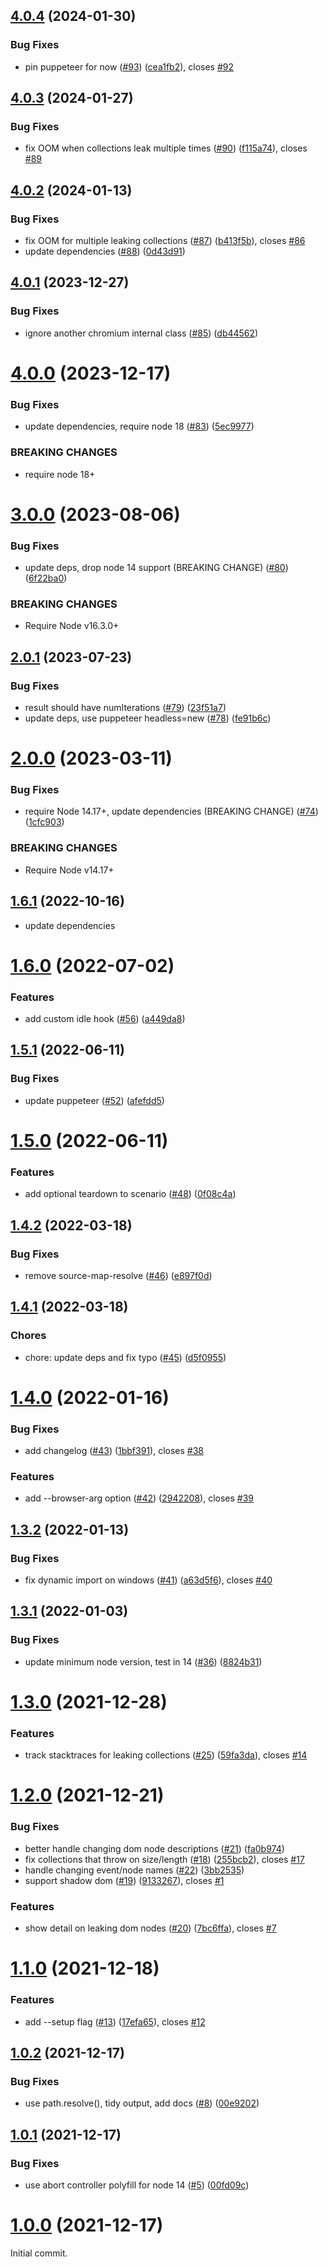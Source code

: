 ## [4.0.4](https://github.com/nolanlawson/fuite/compare/v4.0.3...v4.0.4) (2024-01-30)


### Bug Fixes

* pin puppeteer for now ([#93](https://github.com/nolanlawson/fuite/issues/93)) ([cea1fb2](https://github.com/nolanlawson/fuite/commit/cea1fb25ee034dbf106cdb6224ab7ac168c942e7)), closes [#92](https://github.com/nolanlawson/fuite/issues/92)



## [4.0.3](https://github.com/nolanlawson/fuite/compare/v4.0.2...v4.0.3) (2024-01-27)


### Bug Fixes

* fix OOM when collections leak multiple times ([#90](https://github.com/nolanlawson/fuite/issues/90)) ([f115a74](https://github.com/nolanlawson/fuite/commit/f115a746f78097434a98d4d28e1dc85ffc0694c3)), closes [#89](https://github.com/nolanlawson/fuite/issues/89)



## [4.0.2](https://github.com/nolanlawson/fuite/compare/v4.0.1...v4.0.2) (2024-01-13)


### Bug Fixes

* fix OOM for multiple leaking collections ([#87](https://github.com/nolanlawson/fuite/issues/87)) ([b413f5b](https://github.com/nolanlawson/fuite/commit/b413f5b3801398e341b43592d2d337ef52f1b1a4)), closes [#86](https://github.com/nolanlawson/fuite/issues/86)
* update dependencies ([#88](https://github.com/nolanlawson/fuite/issues/88)) ([0d43d91](https://github.com/nolanlawson/fuite/commit/0d43d91a2800b7312a1b318df14609b56afeb3cd))



## [4.0.1](https://github.com/nolanlawson/fuite/compare/v4.0.0...v4.0.1) (2023-12-27)

### Bug Fixes

* ignore another chromium internal class ([#85](https://github.com/nolanlawson/fuite/issues/85)) ([db44562](https://github.com/nolanlawson/fuite/commit/db445620a7613dd2262797fcc53b5197b3a6b91b))


# [4.0.0](https://github.com/nolanlawson/fuite/compare/v3.0.0...v4.0.0) (2023-12-17)


### Bug Fixes

* update dependencies, require node 18 ([#83](https://github.com/nolanlawson/fuite/issues/83)) ([5ec9977](https://github.com/nolanlawson/fuite/commit/5ec99777b908d1126447a17732043b3c785e34ce))


### BREAKING CHANGES

* require node 18+



# [3.0.0](https://github.com/nolanlawson/fuite/compare/v2.0.1...v3.0.0) (2023-08-06)


### Bug Fixes

* update deps, drop node 14 support (BREAKING CHANGE) ([#80](https://github.com/nolanlawson/fuite/issues/80)) ([6f22ba0](https://github.com/nolanlawson/fuite/commit/6f22ba0adea774447315271931f0c4ba7d19d275))


### BREAKING CHANGES

* Require Node v16.3.0+



## [2.0.1](https://github.com/nolanlawson/fuite/compare/v2.0.0...v2.0.1) (2023-07-23)


### Bug Fixes

* result should have numIterations ([#79](https://github.com/nolanlawson/fuite/issues/79)) ([23f51a7](https://github.com/nolanlawson/fuite/commit/23f51a7765b17830bf2d2fde3665f034c66d77bd))
* update deps, use puppeteer headless=new ([#78](https://github.com/nolanlawson/fuite/issues/78)) ([fe91b6c](https://github.com/nolanlawson/fuite/commit/fe91b6ca512eb74cb0a922ede62fe2b8354e550f))



# [2.0.0](https://github.com/nolanlawson/fuite/compare/v1.6.1...v2.0.0) (2023-03-11)


### Bug Fixes

* require Node 14.17+, update dependencies (BREAKING CHANGE) ([#74](https://github.com/nolanlawson/fuite/issues/74)) ([1cfc903](https://github.com/nolanlawson/fuite/commit/1cfc9034008e4042dcabb71b95360b009817636a))


### BREAKING CHANGES

* Require Node v14.17+



## [1.6.1](https://github.com/nolanlawson/fuite/compare/v1.6.0...v1.6.1) (2022-10-16)

* update dependencies

# [1.6.0](https://github.com/nolanlawson/fuite/compare/v1.5.1...v1.6.0) (2022-07-02)


### Features

* add custom idle hook ([#56](https://github.com/nolanlawson/fuite/issues/56)) ([a449da8](https://github.com/nolanlawson/fuite/commit/a449da82ff55740ef0047eae377101ff689ded18))



## [1.5.1](https://github.com/nolanlawson/fuite/compare/v1.5.0...v1.5.1) (2022-06-11)


### Bug Fixes

* update puppeteer ([#52](https://github.com/nolanlawson/fuite/issues/52)) ([afefdd5](https://github.com/nolanlawson/fuite/commit/afefdd5392da2cde189ad75dab99b556a6ee3656))



# [1.5.0](https://github.com/nolanlawson/fuite/compare/v1.4.2...v1.5.0) (2022-06-11)


### Features

* add optional teardown to scenario ([#48](https://github.com/nolanlawson/fuite/issues/48)) ([0f08c4a](https://github.com/nolanlawson/fuite/commit/0f08c4a80f5238181c5afff76a08f0eb08e790ca))



## [1.4.2](https://github.com/nolanlawson/fuite/compare/v1.4.1...v1.4.2) (2022-03-18)


### Bug Fixes

* remove source-map-resolve ([#46](https://github.com/nolanlawson/fuite/issues/46)) ([e897f0d](https://github.com/nolanlawson/fuite/commit/e897f0da55ebd25e5bb0e4def1e7d5fcec1afbe4))



## [1.4.1](https://github.com/nolanlawson/fuite/compare/v1.4.0...v1.4.1) (2022-03-18)

### Chores

* chore: update deps and fix typo ([#45](https://github.com/nolanlawson/fuite/issues/45)) ([d5f0955](https://github.com/nolanlawson/fuite/commit/d5f0955ec6bb8bb16d904610c3552d8349c64904))


# [1.4.0](https://github.com/nolanlawson/fuite/compare/v1.3.2...v1.4.0) (2022-01-16)


### Bug Fixes

* add changelog ([#43](https://github.com/nolanlawson/fuite/issues/43)) ([1bbf391](https://github.com/nolanlawson/fuite/commit/1bbf3910b2b3a6e62b394495e87c11defec35681)), closes [#38](https://github.com/nolanlawson/fuite/issues/38)


### Features

* add --browser-arg option ([#42](https://github.com/nolanlawson/fuite/issues/42)) ([2942208](https://github.com/nolanlawson/fuite/commit/2942208e75acc425a65df8e187979c1f22c94c53)), closes [#39](https://github.com/nolanlawson/fuite/issues/39)



## [1.3.2](https://github.com/nolanlawson/fuite/compare/v1.3.1...v1.3.2) (2022-01-13)


### Bug Fixes

* fix dynamic import on windows ([#41](https://github.com/nolanlawson/fuite/issues/41)) ([a63d5f6](https://github.com/nolanlawson/fuite/commit/a63d5f62f2ad2cfb38f614fc42146cfa32bfdb97)), closes [#40](https://github.com/nolanlawson/fuite/issues/40)



## [1.3.1](https://github.com/nolanlawson/fuite/compare/v1.3.0...v1.3.1) (2022-01-03)


### Bug Fixes

* update minimum node version, test in 14 ([#36](https://github.com/nolanlawson/fuite/issues/36)) ([8824b31](https://github.com/nolanlawson/fuite/commit/8824b3139591cc334b89688b0103b4dac05db927))



# [1.3.0](https://github.com/nolanlawson/fuite/compare/v1.2.0...v1.3.0) (2021-12-28)


### Features

* track stacktraces for leaking collections ([#25](https://github.com/nolanlawson/fuite/issues/25)) ([59fa3da](https://github.com/nolanlawson/fuite/commit/59fa3da4ad3b0998b10d56bad23f2f8433efb6c5)), closes [#14](https://github.com/nolanlawson/fuite/issues/14)



# [1.2.0](https://github.com/nolanlawson/fuite/compare/v1.1.0...v1.2.0) (2021-12-21)


### Bug Fixes

* better handle changing dom node descriptions ([#21](https://github.com/nolanlawson/fuite/issues/21)) ([fa0b974](https://github.com/nolanlawson/fuite/commit/fa0b974f9b4752215fb8dc393e7669e5e593fd8c))
* fix collections that throw on size/length ([#18](https://github.com/nolanlawson/fuite/issues/18)) ([255bcb2](https://github.com/nolanlawson/fuite/commit/255bcb2a3ceb6a36dd0dd373bce46dd2c4d2eff3)), closes [#17](https://github.com/nolanlawson/fuite/issues/17)
* handle changing event/node names ([#22](https://github.com/nolanlawson/fuite/issues/22)) ([3bb2535](https://github.com/nolanlawson/fuite/commit/3bb2535df7c5bae59c0c6fd6b30251b2d5906e2b))
* support shadow dom ([#19](https://github.com/nolanlawson/fuite/issues/19)) ([9133267](https://github.com/nolanlawson/fuite/commit/91332672ecf76c5c53dae5caddf2fdd43e10c6e9)), closes [#1](https://github.com/nolanlawson/fuite/issues/1)


### Features

* show detail on leaking dom nodes ([#20](https://github.com/nolanlawson/fuite/issues/20)) ([7bc6ffa](https://github.com/nolanlawson/fuite/commit/7bc6ffa00e2296c0623a255fa828fe168ec6f8e1)), closes [#7](https://github.com/nolanlawson/fuite/issues/7)



# [1.1.0](https://github.com/nolanlawson/fuite/compare/v1.0.2...v1.1.0) (2021-12-18)


### Features

* add --setup flag ([#13](https://github.com/nolanlawson/fuite/issues/13)) ([17efa65](https://github.com/nolanlawson/fuite/commit/17efa65ef50e3866bfdddaa16e7bf019266f34e5)), closes [#12](https://github.com/nolanlawson/fuite/issues/12)



## [1.0.2](https://github.com/nolanlawson/fuite/compare/v1.0.1...v1.0.2) (2021-12-17)


### Bug Fixes

* use path.resolve(), tidy output, add docs ([#8](https://github.com/nolanlawson/fuite/issues/8)) ([00e9202](https://github.com/nolanlawson/fuite/commit/00e9202e483aa0271887514ffef7b8cb56bf12f9))



## [1.0.1](https://github.com/nolanlawson/fuite/compare/v1.0.0...v1.0.1) (2021-12-17)


### Bug Fixes

* use abort controller polyfill for node 14 ([#5](https://github.com/nolanlawson/fuite/issues/5)) ([00fd09c](https://github.com/nolanlawson/fuite/commit/00fd09ca1484966832d4075625a46144790c1347))



# [1.0.0](https://github.com/nolanlawson/fuite/compare/545610dbf379992d696f427f486c9417a4650758...v1.0.0) (2021-12-17)

Initial commit.
